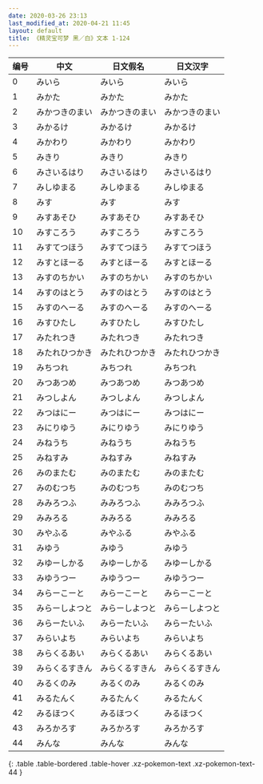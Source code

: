 ```yaml
---
date: 2020-03-26 23:13
last_modified_at: 2020-04-21 11:45
layout: default
title: 《精灵宝可梦 黑／白》文本 1-124
---
```

| 编号 | 中文 | 日文假名 | 日文汉字 |
| ---- | ---- | ---- | --- |
| 0 | みいら | みいら | みいら |
| 1 | みかた | みかた | みかた |
| 2 | みかつきのまい | みかつきのまい | みかつきのまい |
| 3 | みかるけ | みかるけ | みかるけ |
| 4 | みかわり | みかわり | みかわり |
| 5 | みきり | みきり | みきり |
| 6 | みさいるはり | みさいるはり | みさいるはり |
| 7 | みしゆまる | みしゆまる | みしゆまる |
| 8 | みす | みす | みす |
| 9 | みすあそひ | みすあそひ | みすあそひ |
| 10 | みすころう | みすころう | みすころう |
| 11 | みすてつほう | みすてつほう | みすてつほう |
| 12 | みすとほーる | みすとほーる | みすとほーる |
| 13 | みすのちかい | みすのちかい | みすのちかい |
| 14 | みすのはとう | みすのはとう | みすのはとう |
| 15 | みすのへーる | みすのへーる | みすのへーる |
| 16 | みすひたし | みすひたし | みすひたし |
| 17 | みたれつき | みたれつき | みたれつき |
| 18 | みたれひつかき | みたれひつかき | みたれひつかき |
| 19 | みちつれ | みちつれ | みちつれ |
| 20 | みつあつめ | みつあつめ | みつあつめ |
| 21 | みつしよん | みつしよん | みつしよん |
| 22 | みつはにー | みつはにー | みつはにー |
| 23 | みにりゆう | みにりゆう | みにりゆう |
| 24 | みねうち | みねうち | みねうち |
| 25 | みねすみ | みねすみ | みねすみ |
| 26 | みのまたむ | みのまたむ | みのまたむ |
| 27 | みのむつち | みのむつち | みのむつち |
| 28 | みみろつふ | みみろつふ | みみろつふ |
| 29 | みみろる | みみろる | みみろる |
| 30 | みやふる | みやふる | みやふる |
| 31 | みゆう | みゆう | みゆう |
| 32 | みゆーしかる | みゆーしかる | みゆーしかる |
| 33 | みゆうつー | みゆうつー | みゆうつー |
| 34 | みらーこーと | みらーこーと | みらーこーと |
| 35 | みらーしよつと | みらーしよつと | みらーしよつと |
| 36 | みらーたいふ | みらーたいふ | みらーたいふ |
| 37 | みらいよち | みらいよち | みらいよち |
| 38 | みらくるあい | みらくるあい | みらくるあい |
| 39 | みらくるすきん | みらくるすきん | みらくるすきん |
| 40 | みるくのみ | みるくのみ | みるくのみ |
| 41 | みるたんく | みるたんく | みるたんく |
| 42 | みるほつく | みるほつく | みるほつく |
| 43 | みろかろす | みろかろす | みろかろす |
| 44 | みんな | みんな | みんな |
{: .table .table-bordered .table-hover .xz-pokemon-text .xz-pokemon-text-44 }